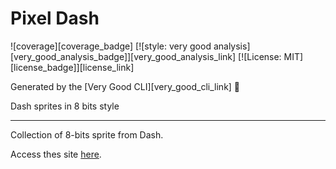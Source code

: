 # Pixel Dash

![coverage][coverage_badge]
[![style: very good analysis][very_good_analysis_badge]][very_good_analysis_link]
[![License: MIT][license_badge]][license_link]

Generated by the [Very Good CLI][very_good_cli_link] 🤖

Dash sprites in 8 bits style

---

Collection of 8-bits sprite from Dash.

Access thes site [here](https://erickzanardo.github.io/pixel_dash).
